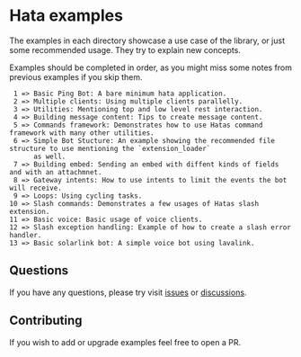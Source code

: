 # Hata examples

The examples in each directory showcase a use case of the library, or just some recommended usage. They try to explain
new concepts.

Examples should be completed in order, as you might miss some notes from previous examples if you skip them.

```
 1 => Basic Ping Bot: A bare minimum hata application.
 2 => Multiple clients: Using multiple clients parallelly. 
 3 => Utilities: Mentioning top and low level rest interaction.
 4 => Building message content: Tips to create message content.
 5 => Commands framework: Demonstrates how to use Hatas command framework with many other utilities.
 6 => Simple Bot Stucture: An example showing the recommended file structure to use mentioning the `extension_loader`
      as well.
 7 => Building embed: Sending an embed with diffent kinds of fields and with an attachmnet.
 8 => Gateway intents: How to use intents to limit the events the bot will receive.
 9 => Loops: Using cycling tasks.
10 => Slash commands: Demonstrates a few usages of Hatas slash extension.
11 => Basic voice: Basic usage of voice clients.
12 => Slash exception handling: Example of how to create a slash error handler.
13 => Basic solarlink bot: A simple voice bot using lavalink.
```

## Questions

If you have any questions, please try visit [issues](https://github.com/HuyaneMatsu/hata/issues) or
[discussions](https://github.com/HuyaneMatsu/hata/discussions).

## Contributing

If you wish to add or upgrade examples feel free to open a PR.
